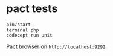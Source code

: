 # pact tests
```
bin/start
terminal php
codecept run unit
```
Pact browser on `http://localhost:9292`.
